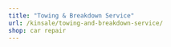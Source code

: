 ```yaml
---
title: "Towing & Breakdown Service"
url: /kinsale/towing-and-breakdown-service/
shop: car repair
---
```


